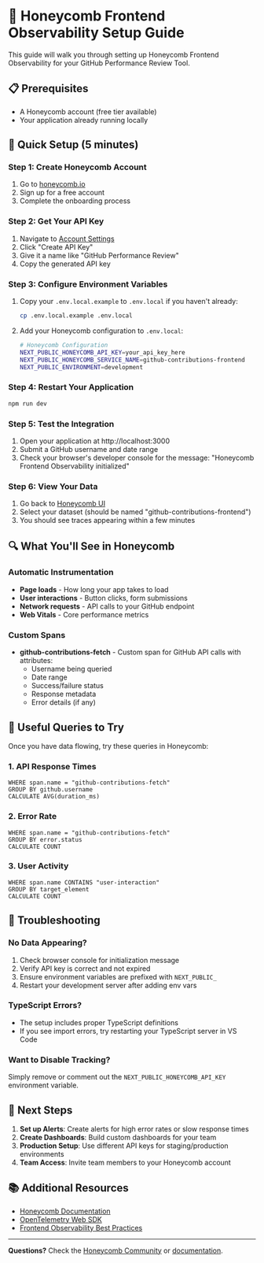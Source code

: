 # 🍯 Honeycomb Frontend Observability Setup Guide

This guide will walk you through setting up Honeycomb Frontend Observability for your GitHub Performance Review Tool.

## 📋 Prerequisites

- A Honeycomb account (free tier available)
- Your application already running locally

## 🚀 Quick Setup (5 minutes)

### Step 1: Create Honeycomb Account
1. Go to [honeycomb.io](https://www.honeycomb.io/)
2. Sign up for a free account
3. Complete the onboarding process

### Step 2: Get Your API Key
1. Navigate to [Account Settings](https://ui.honeycomb.io/account)
2. Click "Create API Key"
3. Give it a name like "GitHub Performance Review"
4. Copy the generated API key

### Step 3: Configure Environment Variables
1. Copy your `.env.local.example` to `.env.local` if you haven't already:
   ```bash
   cp .env.local.example .env.local
   ```

2. Add your Honeycomb configuration to `.env.local`:
   ```bash
   # Honeycomb Configuration
   NEXT_PUBLIC_HONEYCOMB_API_KEY=your_api_key_here
   NEXT_PUBLIC_HONEYCOMB_SERVICE_NAME=github-contributions-frontend
   NEXT_PUBLIC_ENVIRONMENT=development
   ```

### Step 4: Restart Your Application
```bash
npm run dev
```

### Step 5: Test the Integration
1. Open your application at http://localhost:3000
2. Submit a GitHub username and date range
3. Check your browser's developer console for the message: "Honeycomb Frontend Observability initialized"

### Step 6: View Your Data
1. Go back to [Honeycomb UI](https://ui.honeycomb.io/)
2. Select your dataset (should be named "github-contributions-frontend")
3. You should see traces appearing within a few minutes

## 🔍 What You'll See in Honeycomb

### Automatic Instrumentation
- **Page loads** - How long your app takes to load
- **User interactions** - Button clicks, form submissions
- **Network requests** - API calls to your GitHub endpoint
- **Web Vitals** - Core performance metrics

### Custom Spans
- **github-contributions-fetch** - Custom span for GitHub API calls with attributes:
  - Username being queried
  - Date range
  - Success/failure status
  - Response metadata
  - Error details (if any)

## 🎯 Useful Queries to Try

Once you have data flowing, try these queries in Honeycomb:

### 1. API Response Times
```
WHERE span.name = "github-contributions-fetch"
GROUP BY github.username
CALCULATE AVG(duration_ms)
```

### 2. Error Rate
```
WHERE span.name = "github-contributions-fetch"
GROUP BY error.status
CALCULATE COUNT
```

### 3. User Activity
```
WHERE span.name CONTAINS "user-interaction"
GROUP BY target_element
CALCULATE COUNT
```

## 🚨 Troubleshooting

### No Data Appearing?
1. Check browser console for initialization message
2. Verify API key is correct and not expired
3. Ensure environment variables are prefixed with `NEXT_PUBLIC_`
4. Restart your development server after adding env vars

### TypeScript Errors?
- The setup includes proper TypeScript definitions
- If you see import errors, try restarting your TypeScript server in VS Code

### Want to Disable Tracking?
Simply remove or comment out the `NEXT_PUBLIC_HONEYCOMB_API_KEY` environment variable.

## 🎉 Next Steps

1. **Set up Alerts**: Create alerts for high error rates or slow response times
2. **Create Dashboards**: Build custom dashboards for your team
3. **Production Setup**: Use different API keys for staging/production environments
4. **Team Access**: Invite team members to your Honeycomb account

## 📚 Additional Resources

- [Honeycomb Documentation](https://docs.honeycomb.io/)
- [OpenTelemetry Web SDK](https://github.com/honeycombio/honeycomb-opentelemetry-web)
- [Frontend Observability Best Practices](https://docs.honeycomb.io/getting-data-in/frontend/)

---

**Questions?** Check the [Honeycomb Community](https://pollinators.honeycomb.io/) or [documentation](https://docs.honeycomb.io/).
